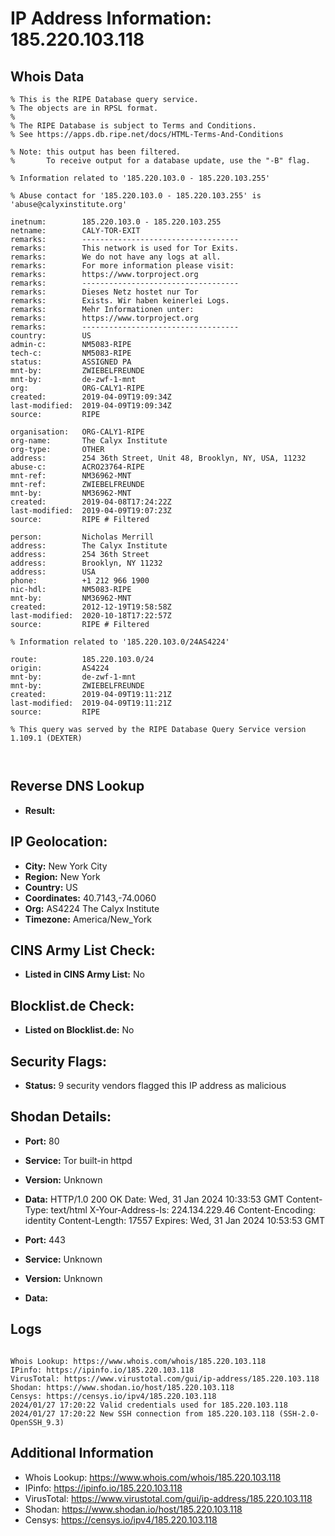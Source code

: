 # IP Address Information: 185.220.103.118

## Whois Data
```
% This is the RIPE Database query service.
% The objects are in RPSL format.
%
% The RIPE Database is subject to Terms and Conditions.
% See https://apps.db.ripe.net/docs/HTML-Terms-And-Conditions

% Note: this output has been filtered.
%       To receive output for a database update, use the "-B" flag.

% Information related to '185.220.103.0 - 185.220.103.255'

% Abuse contact for '185.220.103.0 - 185.220.103.255' is 'abuse@calyxinstitute.org'

inetnum:        185.220.103.0 - 185.220.103.255
netname:        CALY-TOR-EXIT
remarks:        -----------------------------------
remarks:        This network is used for Tor Exits.
remarks:        We do not have any logs at all.
remarks:        For more information please visit:
remarks:        https://www.torproject.org
remarks:        -----------------------------------
remarks:        Dieses Netz hostet nur Tor
remarks:        Exists. Wir haben keinerlei Logs.
remarks:        Mehr Informationen unter:
remarks:        https://www.torproject.org
remarks:        -----------------------------------
country:        US
admin-c:        NM5083-RIPE
tech-c:         NM5083-RIPE
status:         ASSIGNED PA
mnt-by:         ZWIEBELFREUNDE
mnt-by:         de-zwf-1-mnt
org:            ORG-CALY1-RIPE
created:        2019-04-09T19:09:34Z
last-modified:  2019-04-09T19:09:34Z
source:         RIPE

organisation:   ORG-CALY1-RIPE
org-name:       The Calyx Institute
org-type:       OTHER
address:        254 36th Street, Unit 48, Brooklyn, NY, USA, 11232
abuse-c:        ACRO23764-RIPE
mnt-ref:        NM36962-MNT
mnt-ref:        ZWIEBELFREUNDE
mnt-by:         NM36962-MNT
created:        2019-04-08T17:24:22Z
last-modified:  2019-04-09T19:07:23Z
source:         RIPE # Filtered

person:         Nicholas Merrill
address:        The Calyx Institute
address:        254 36th Street
address:        Brooklyn, NY 11232
address:        USA
phone:          +1 212 966 1900
nic-hdl:        NM5083-RIPE
mnt-by:         NM36962-MNT
created:        2012-12-19T19:58:58Z
last-modified:  2020-10-18T17:22:57Z
source:         RIPE # Filtered

% Information related to '185.220.103.0/24AS4224'

route:          185.220.103.0/24
origin:         AS4224
mnt-by:         de-zwf-1-mnt
mnt-by:         ZWIEBELFREUNDE
created:        2019-04-09T19:11:21Z
last-modified:  2019-04-09T19:11:21Z
source:         RIPE

% This query was served by the RIPE Database Query Service version 1.109.1 (DEXTER)



```
## Reverse DNS Lookup
- **Result:** 

## IP Geolocation:
- **City:** New York City
- **Region:** New York
- **Country:** US
- **Coordinates:** 40.7143,-74.0060
- **Org:** AS4224 The Calyx Institute
- **Timezone:** America/New_York

## CINS Army List Check:
- **Listed in CINS Army List:** 
No

## Blocklist.de Check:
- **Listed on Blocklist.de:** 
No

## Security Flags:
- **Status:** 9 security vendors flagged this IP address as malicious

## Shodan Details:
- **Port:** 80
- **Service:** Tor built-in httpd
- **Version:** Unknown
- **Data:** HTTP/1.0 200 OK
Date: Wed, 31 Jan 2024 10:33:53 GMT
Content-Type: text/html
X-Your-Address-Is: 224.134.229.46
Content-Encoding: identity
Content-Length: 17557
Expires: Wed, 31 Jan 2024 10:53:53 GMT



- **Port:** 443
- **Service:** Unknown
- **Version:** Unknown
- **Data:** 

## Logs
```

Whois Lookup: https://www.whois.com/whois/185.220.103.118
IPinfo: https://ipinfo.io/185.220.103.118
VirusTotal: https://www.virustotal.com/gui/ip-address/185.220.103.118
Shodan: https://www.shodan.io/host/185.220.103.118
Censys: https://censys.io/ipv4/185.220.103.118
2024/01/27 17:20:22 Valid credentials used for 185.220.103.118
2024/01/27 17:20:22 New SSH connection from 185.220.103.118 (SSH-2.0-OpenSSH_9.3)

```
## Additional Information
- Whois Lookup: https://www.whois.com/whois/185.220.103.118
- IPinfo: https://ipinfo.io/185.220.103.118
- VirusTotal: https://www.virustotal.com/gui/ip-address/185.220.103.118
- Shodan: https://www.shodan.io/host/185.220.103.118
- Censys: https://censys.io/ipv4/185.220.103.118

